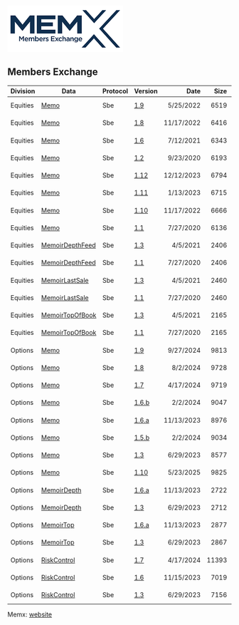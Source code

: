 [![Memx](https://github.com/Open-Markets-Initiative/Directory/blob/main/Organizations/Memx/Images/Logo.png)](https://memx.com)


## Members Exchange

| Division | Data | Protocol | Version | Date | Size | [Status][Omi.Glossary.Status] | [Testing][Omi.Glossary.Testing] | Specification |
| --- | --- | --- | --- | ---: | ---: | --- | --- | --- |
| Equities | [Memo][Memx.Equities.Memo.Sbe.v1.9.Dissector] | Sbe | [1.9][Memx.Equities.Memo.Sbe.v1.9.Dissector] | 5/25/2022 | 6519 | [Deprecated][Omi.Glossary.Status.Deprecated] | [Untested][Omi.Glossary.Testing.Untested] | [url][Memx.Equities.Memo.Sbe.v1.9.Url] - [pdf][Memx.Equities.Memo.Sbe.v1.9.Pdf] - [xml][Memx.Equities.Memo.Sbe.v1.9.Xml] |
| Equities | [Memo][Memx.Equities.Memo.Sbe.v1.8.Dissector] | Sbe | [1.8][Memx.Equities.Memo.Sbe.v1.8.Dissector] | 11/17/2022 | 6416 | [Deprecated][Omi.Glossary.Status.Deprecated] | [Untested][Omi.Glossary.Testing.Untested] | [url][Memx.Equities.Memo.Sbe.v1.8.Url] - [pdf][Memx.Equities.Memo.Sbe.v1.8.Pdf] - [xml][Memx.Equities.Memo.Sbe.v1.8.Xml] |
| Equities | [Memo][Memx.Equities.Memo.Sbe.v1.6.Dissector] | Sbe | [1.6][Memx.Equities.Memo.Sbe.v1.6.Dissector] | 7/12/2021 | 6343 | [Deprecated][Omi.Glossary.Status.Deprecated] | [Untested][Omi.Glossary.Testing.Untested] | [url][Memx.Equities.Memo.Sbe.v1.6.Url] - [pdf][Memx.Equities.Memo.Sbe.v1.6.Pdf] - [xml][Memx.Equities.Memo.Sbe.v1.6.Xml] |
| Equities | [Memo][Memx.Equities.Memo.Sbe.v1.2.Dissector] | Sbe | [1.2][Memx.Equities.Memo.Sbe.v1.2.Dissector] | 9/23/2020 | 6193 | [Deprecated][Omi.Glossary.Status.Deprecated] | [Untested][Omi.Glossary.Testing.Untested] | [url][Memx.Equities.Memo.Sbe.v1.2.Url] - [pdf][Memx.Equities.Memo.Sbe.v1.2.Pdf] - [xml][Memx.Equities.Memo.Sbe.v1.2.Xml] |
| Equities | [Memo][Memx.Equities.Memo.Sbe.v1.12.Dissector] | Sbe | [1.12][Memx.Equities.Memo.Sbe.v1.12.Dissector] | 12/12/2023 | 6794 | [Active][Omi.Glossary.Status.Active] | [Untested][Omi.Glossary.Testing.Untested] | [url][Memx.Equities.Memo.Sbe.v1.12.Url] - [pdf][Memx.Equities.Memo.Sbe.v1.12.Pdf] - [xml][Memx.Equities.Memo.Sbe.v1.12.Xml] |
| Equities | [Memo][Memx.Equities.Memo.Sbe.v1.11.Dissector] | Sbe | [1.11][Memx.Equities.Memo.Sbe.v1.11.Dissector] | 1/13/2023 | 6715 | [Deprecated][Omi.Glossary.Status.Deprecated] | [Untested][Omi.Glossary.Testing.Untested] | [url][Memx.Equities.Memo.Sbe.v1.11.Url] - [pdf][Memx.Equities.Memo.Sbe.v1.11.Pdf] - [xml][Memx.Equities.Memo.Sbe.v1.11.Xml] |
| Equities | [Memo][Memx.Equities.Memo.Sbe.v1.10.Dissector] | Sbe | [1.10][Memx.Equities.Memo.Sbe.v1.10.Dissector] | 11/17/2022 | 6666 | [Deprecated][Omi.Glossary.Status.Deprecated] | [Untested][Omi.Glossary.Testing.Untested] | [url][Memx.Equities.Memo.Sbe.v1.10.Url] - [pdf][Memx.Equities.Memo.Sbe.v1.10.Pdf] - [xml][Memx.Equities.Memo.Sbe.v1.10.Xml] |
| Equities | [Memo][Memx.Equities.Memo.Sbe.v1.1.Dissector] | Sbe | [1.1][Memx.Equities.Memo.Sbe.v1.1.Dissector] | 7/27/2020 | 6136 | [Deprecated][Omi.Glossary.Status.Deprecated] | [Untested][Omi.Glossary.Testing.Untested] | [url][Memx.Equities.Memo.Sbe.v1.1.Url] - [pdf][Memx.Equities.Memo.Sbe.v1.1.Pdf] - [xml][Memx.Equities.Memo.Sbe.v1.1.Xml] |
| Equities | [MemoirDepthFeed][Memx.Equities.MemoirDepthFeed.Sbe.v1.3.Dissector] | Sbe | [1.3][Memx.Equities.MemoirDepthFeed.Sbe.v1.3.Dissector] | 4/5/2021 | 2406 | [Active][Omi.Glossary.Status.Active] | [Beta][Omi.Glossary.Testing.Beta] | [url][Memx.Equities.MemoirDepthFeed.Sbe.v1.3.Url] - [pdf][Memx.Equities.MemoirDepthFeed.Sbe.v1.3.Pdf] - [xml][Memx.Equities.MemoirDepthFeed.Sbe.v1.3.Xml] |
| Equities | [MemoirDepthFeed][Memx.Equities.MemoirDepthFeed.Sbe.v1.1.Dissector] | Sbe | [1.1][Memx.Equities.MemoirDepthFeed.Sbe.v1.1.Dissector] | 7/27/2020 | 2406 | [Deprecated][Omi.Glossary.Status.Deprecated] | [Beta][Omi.Glossary.Testing.Beta] | [url][Memx.Equities.MemoirDepthFeed.Sbe.v1.1.Url] - [pdf][Memx.Equities.MemoirDepthFeed.Sbe.v1.1.Pdf] - [xml][Memx.Equities.MemoirDepthFeed.Sbe.v1.1.Xml] |
| Equities | [MemoirLastSale][Memx.Equities.MemoirLastSale.Sbe.v1.3.Dissector] | Sbe | [1.3][Memx.Equities.MemoirLastSale.Sbe.v1.3.Dissector] | 4/5/2021 | 2460 | [Active][Omi.Glossary.Status.Active] | [Beta][Omi.Glossary.Testing.Beta] | [url][Memx.Equities.MemoirLastSale.Sbe.v1.3.Url] - [pdf][Memx.Equities.MemoirLastSale.Sbe.v1.3.Pdf] - [xml][Memx.Equities.MemoirLastSale.Sbe.v1.3.Xml] |
| Equities | [MemoirLastSale][Memx.Equities.MemoirLastSale.Sbe.v1.1.Dissector] | Sbe | [1.1][Memx.Equities.MemoirLastSale.Sbe.v1.1.Dissector] | 7/27/2020 | 2460 | [Deprecated][Omi.Glossary.Status.Deprecated] | [Beta][Omi.Glossary.Testing.Beta] | [url][Memx.Equities.MemoirLastSale.Sbe.v1.1.Url] - [pdf][Memx.Equities.MemoirLastSale.Sbe.v1.1.Pdf] - [xml][Memx.Equities.MemoirLastSale.Sbe.v1.1.Xml] |
| Equities | [MemoirTopOfBook][Memx.Equities.MemoirTopOfBook.Sbe.v1.3.Dissector] | Sbe | [1.3][Memx.Equities.MemoirTopOfBook.Sbe.v1.3.Dissector] | 4/5/2021 | 2165 | [Active][Omi.Glossary.Status.Active] | [Beta][Omi.Glossary.Testing.Beta] | [url][Memx.Equities.MemoirTopOfBook.Sbe.v1.3.Url] - [pdf][Memx.Equities.MemoirTopOfBook.Sbe.v1.3.Pdf] - [xml][Memx.Equities.MemoirTopOfBook.Sbe.v1.3.Xml] |
| Equities | [MemoirTopOfBook][Memx.Equities.MemoirTopOfBook.Sbe.v1.1.Dissector] | Sbe | [1.1][Memx.Equities.MemoirTopOfBook.Sbe.v1.1.Dissector] | 7/27/2020 | 2165 | [Deprecated][Omi.Glossary.Status.Deprecated] | [Beta][Omi.Glossary.Testing.Beta] | [url][Memx.Equities.MemoirTopOfBook.Sbe.v1.1.Url] - [pdf][Memx.Equities.MemoirTopOfBook.Sbe.v1.1.Pdf] - [xml][Memx.Equities.MemoirTopOfBook.Sbe.v1.1.Xml] |
| Options | [Memo][Memx.Options.Memo.Sbe.v1.9.Dissector] | Sbe | [1.9][Memx.Options.Memo.Sbe.v1.9.Dissector] | 9/27/2024 | 9813 | [Deprecated][Omi.Glossary.Status.Deprecated] | [Untested][Omi.Glossary.Testing.Untested] | [url][Memx.Options.Memo.Sbe.v1.9.Url] - [pdf][Memx.Options.Memo.Sbe.v1.9.Pdf] - [xml][Memx.Options.Memo.Sbe.v1.9.Xml] |
| Options | [Memo][Memx.Options.Memo.Sbe.v1.8.Dissector] | Sbe | [1.8][Memx.Options.Memo.Sbe.v1.8.Dissector] | 8/2/2024 | 9728 | [Deprecated][Omi.Glossary.Status.Deprecated] | [Untested][Omi.Glossary.Testing.Untested] | [url][Memx.Options.Memo.Sbe.v1.8.Url] - [pdf][Memx.Options.Memo.Sbe.v1.8.Pdf] - [xml][Memx.Options.Memo.Sbe.v1.8.Xml] |
| Options | [Memo][Memx.Options.Memo.Sbe.v1.7.Dissector] | Sbe | [1.7][Memx.Options.Memo.Sbe.v1.7.Dissector] | 4/17/2024 | 9719 | [Deprecated][Omi.Glossary.Status.Deprecated] | [Untested][Omi.Glossary.Testing.Untested] | [url][Memx.Options.Memo.Sbe.v1.7.Url] - [pdf][Memx.Options.Memo.Sbe.v1.7.Pdf] - [xml][Memx.Options.Memo.Sbe.v1.7.Xml] |
| Options | [Memo][Memx.Options.Memo.Sbe.v1.6.b.Dissector] | Sbe | [1.6.b][Memx.Options.Memo.Sbe.v1.6.b.Dissector] | 2/2/2024 | 9047 | [Deprecated][Omi.Glossary.Status.Deprecated] | [Untested][Omi.Glossary.Testing.Untested] | [url][Memx.Options.Memo.Sbe.v1.6.b.Url] - [pdf][Memx.Options.Memo.Sbe.v1.6.b.Pdf] - [xml][Memx.Options.Memo.Sbe.v1.6.b.Xml] |
| Options | [Memo][Memx.Options.Memo.Sbe.v1.6.a.Dissector] | Sbe | [1.6.a][Memx.Options.Memo.Sbe.v1.6.a.Dissector] | 11/13/2023 | 8976 | [Deprecated][Omi.Glossary.Status.Deprecated] | [Untested][Omi.Glossary.Testing.Untested] | [url][Memx.Options.Memo.Sbe.v1.6.a.Url] - [pdf][Memx.Options.Memo.Sbe.v1.6.a.Pdf] - [xml][Memx.Options.Memo.Sbe.v1.6.a.Xml] |
| Options | [Memo][Memx.Options.Memo.Sbe.v1.5.b.Dissector] | Sbe | [1.5.b][Memx.Options.Memo.Sbe.v1.5.b.Dissector] | 2/2/2024 | 9034 | [Deprecated][Omi.Glossary.Status.Deprecated] | [Untested][Omi.Glossary.Testing.Untested] | [url][Memx.Options.Memo.Sbe.v1.5.b.Url] - [pdf][Memx.Options.Memo.Sbe.v1.5.b.Pdf] - [xml][Memx.Options.Memo.Sbe.v1.5.b.Xml] |
| Options | [Memo][Memx.Options.Memo.Sbe.v1.3.Dissector] | Sbe | [1.3][Memx.Options.Memo.Sbe.v1.3.Dissector] | 6/29/2023 | 8577 | [Deprecated][Omi.Glossary.Status.Deprecated] | [Untested][Omi.Glossary.Testing.Untested] | [url][Memx.Options.Memo.Sbe.v1.3.Url] - [pdf][Memx.Options.Memo.Sbe.v1.3.Pdf] - [xml][Memx.Options.Memo.Sbe.v1.3.Xml] |
| Options | [Memo][Memx.Options.Memo.Sbe.v1.10.Dissector] | Sbe | [1.10][Memx.Options.Memo.Sbe.v1.10.Dissector] | 5/23/2025 | 9825 | [Active][Omi.Glossary.Status.Active] | [Untested][Omi.Glossary.Testing.Untested] | [url][Memx.Options.Memo.Sbe.v1.10.Url] - [pdf][Memx.Options.Memo.Sbe.v1.10.Pdf] - [xml][Memx.Options.Memo.Sbe.v1.10.Xml] |
| Options | [MemoirDepth][Memx.Options.MemoirDepth.Sbe.v1.6.a.Dissector] | Sbe | [1.6.a][Memx.Options.MemoirDepth.Sbe.v1.6.a.Dissector] | 11/13/2023 | 2722 | [Active][Omi.Glossary.Status.Active] | [Verified][Omi.Glossary.Testing.Verified] | [url][Memx.Options.MemoirDepth.Sbe.v1.6.a.Url] - [pdf][Memx.Options.MemoirDepth.Sbe.v1.6.a.Pdf] - [xml][Memx.Options.MemoirDepth.Sbe.v1.6.a.Xml] |
| Options | [MemoirDepth][Memx.Options.MemoirDepth.Sbe.v1.3.Dissector] | Sbe | [1.3][Memx.Options.MemoirDepth.Sbe.v1.3.Dissector] | 6/29/2023 | 2712 | [Deprecated][Omi.Glossary.Status.Deprecated] | [Verified][Omi.Glossary.Testing.Verified] | [url][Memx.Options.MemoirDepth.Sbe.v1.3.Url] - [pdf][Memx.Options.MemoirDepth.Sbe.v1.3.Pdf] - [xml][Memx.Options.MemoirDepth.Sbe.v1.3.Xml] |
| Options | [MemoirTop][Memx.Options.MemoirTop.Sbe.v1.6.a.Dissector] | Sbe | [1.6.a][Memx.Options.MemoirTop.Sbe.v1.6.a.Dissector] | 11/13/2023 | 2877 | [Active][Omi.Glossary.Status.Active] | [Untested][Omi.Glossary.Testing.Untested] | [url][Memx.Options.MemoirTop.Sbe.v1.6.a.Url] - [pdf][Memx.Options.MemoirTop.Sbe.v1.6.a.Pdf] - [xml][Memx.Options.MemoirTop.Sbe.v1.6.a.Xml] |
| Options | [MemoirTop][Memx.Options.MemoirTop.Sbe.v1.3.Dissector] | Sbe | [1.3][Memx.Options.MemoirTop.Sbe.v1.3.Dissector] | 6/29/2023 | 2867 | [Deprecated][Omi.Glossary.Status.Deprecated] | [Beta][Omi.Glossary.Testing.Beta] | [url][Memx.Options.MemoirTop.Sbe.v1.3.Url] - [pdf][Memx.Options.MemoirTop.Sbe.v1.3.Pdf] - [xml][Memx.Options.MemoirTop.Sbe.v1.3.Xml] |
| Options | [RiskControl][Memx.Options.RiskControl.Sbe.v1.7.Dissector] | Sbe | [1.7][Memx.Options.RiskControl.Sbe.v1.7.Dissector] | 4/17/2024 | 11393 | [Active][Omi.Glossary.Status.Active] | [Untested][Omi.Glossary.Testing.Untested] | [url][Memx.Options.RiskControl.Sbe.v1.7.Url] - [pdf][Memx.Options.RiskControl.Sbe.v1.7.Pdf] - [xml][Memx.Options.RiskControl.Sbe.v1.7.Xml] |
| Options | [RiskControl][Memx.Options.RiskControl.Sbe.v1.6.Dissector] | Sbe | [1.6][Memx.Options.RiskControl.Sbe.v1.6.Dissector] | 11/15/2023 | 7019 | [Deprecated][Omi.Glossary.Status.Deprecated] | [Untested][Omi.Glossary.Testing.Untested] | [url][Memx.Options.RiskControl.Sbe.v1.6.Url] - [pdf][Memx.Options.RiskControl.Sbe.v1.6.Pdf] - [xml][Memx.Options.RiskControl.Sbe.v1.6.Xml] |
| Options | [RiskControl][Memx.Options.RiskControl.Sbe.v1.3.Dissector] | Sbe | [1.3][Memx.Options.RiskControl.Sbe.v1.3.Dissector] | 6/29/2023 | 7156 | [Deprecated][Omi.Glossary.Status.Deprecated] | [Untested][Omi.Glossary.Testing.Untested] | [url][Memx.Options.RiskControl.Sbe.v1.3.Url] - [pdf][Memx.Options.RiskControl.Sbe.v1.3.Pdf] - [xml][Memx.Options.RiskControl.Sbe.v1.3.Xml] |


Memx: [website](https://memx.com "Go to Members Exchange")


[Omi.Glossary.Status]: https://github.com/Open-Markets-Initiative/Directory/blob/main/Glossary/Status.md "Protocol Deployment Status"
[Omi.Glossary.Status.Active]: https://github.com/Open-Markets-Initiative/Directory/blob/main/Glossary/Status.md "Deployment Status: Protocol is in active production"
[Omi.Glossary.Status.Deprecated]: https://github.com/Open-Markets-Initiative/Directory/blob/main/Glossary/Status.md "Deployment Status: Protocol is no longer in active use"
[Omi.Glossary.Status.Future]: https://github.com/Open-Markets-Initiative/Directory/blob/main/Glossary/Status.md "Deployment Status: Protocol is not yet deployed to an active production environment"
[Omi.Glossary.Status.Unknown]: https://github.com/Open-Markets-Initiative/Directory/blob/main/Glossary/Status.md "Deployment Status: Protocol deployment status is unknown"
[Omi.Glossary.Status.Header]: https://github.com/Open-Markets-Initiative/Directory/blob/main/Glossary/Status.md "Deployment Status: Header only protocol provided for debugging"
[Omi.Glossary.Testing]: https://github.com/Open-Markets-Initiative/Directory/blob/main/Glossary/Testing.md "Protocol Testing Status"
[Omi.Glossary.Testing.Verified]: https://github.com/Open-Markets-Initiative/Directory/blob/main/Glossary/Testing.md "Testing Status: Protocol has been tested on live data"
[Omi.Glossary.Testing.Incomplete]: https://github.com/Open-Markets-Initiative/Directory/blob/main/Glossary/Testing.md "Testing Status: Protocol has been tested on live data but contains known issues"
[Omi.Glossary.Testing.Beta]: https://github.com/Open-Markets-Initiative/Directory/blob/main/Glossary/Testing.md "Testing Status: Protocol has not been tested and structure is speculative"
[Omi.Glossary.Testing.Untested]: https://github.com/Open-Markets-Initiative/Directory/blob/main/Glossary/Testing.md "Testing Status: Protocol has not been tested on live data"

[Memx.Equities.MemoirDepthFeed.Sbe.v1.1.Dissector]: https://github.com/Open-Markets-Initiative/wireshark-lua/blob/main/Memx/Memx_Equities_MemoirDepthFeed_Sbe_v1_1_Dissector.lua "Memx Equities MemoirDepthFeed Sbe v1.1 Wireshark Dissector"
[Memx.Equities.MemoirDepthFeed.Sbe.v1.1.Url]: https://memxtrading.com/ "Members Exchange 1.1 Url"
[Memx.Equities.MemoirDepthFeed.Sbe.v1.1.Pdf]: https://github.com/Open-Markets-Initiative/Directory/blob/main/Organizations/Memx/Specifications/Equities/MemoirDepth/Memx.Equities.MemoirDepthFeed.Sbe.v1.1.pdf "Members Exchange 1.1 Pdf"
[Memx.Equities.MemoirDepthFeed.Sbe.v1.1.Xml]: https://github.com/Open-Markets-Initiative/Directory/blob/main/Organizations/Memx/Specifications/Equities/MemoirDepth/Memx.Equities.MemoirDepthFeed.Sbe.v1.1.xml "Members Exchange 1.1 Xml"
[Memx.Equities.MemoirDepthFeed.Sbe.v1.3.Dissector]: https://github.com/Open-Markets-Initiative/wireshark-lua/blob/main/Memx/Memx_Equities_MemoirDepthFeed_Sbe_v1_3_Dissector.lua "Memx Equities MemoirDepthFeed Sbe v1.3 Wireshark Dissector"
[Memx.Equities.MemoirDepthFeed.Sbe.v1.3.Url]: https://memxtrading.com/ "Members Exchange 1.3 Url"
[Memx.Equities.MemoirDepthFeed.Sbe.v1.3.Pdf]: https://github.com/Open-Markets-Initiative/Directory/blob/main/Organizations/Memx/Specifications/Equities/MemoirDepth/Memx.Equities.MemoirDepthFeed.Sbe.v1.3.pdf "Members Exchange 1.3 Pdf"
[Memx.Equities.MemoirDepthFeed.Sbe.v1.3.Xml]: https://github.com/Open-Markets-Initiative/Directory/blob/main/Organizations/Memx/Specifications/Equities/MemoirDepth/Memx.Equities.MemoirDepthFeed.Sbe.v1.3.xml "Members Exchange 1.3 Xml"
[Memx.Equities.MemoirLastSale.Sbe.v1.1.Dissector]: https://github.com/Open-Markets-Initiative/wireshark-lua/blob/main/Memx/Memx_Equities_MemoirLastSale_Sbe_v1_1_Dissector.lua "Memx Equities MemoirLastSale Sbe v1.1 Wireshark Dissector"
[Memx.Equities.MemoirLastSale.Sbe.v1.1.Url]: https://memxtrading.com/ "Members Exchange 1.1 Url"
[Memx.Equities.MemoirLastSale.Sbe.v1.1.Pdf]: https://github.com/Open-Markets-Initiative/Directory/blob/main/Organizations/Memx/Specifications/Equities/MemoirLastSale/Memx.Equities.MemoirLastSale.Sbe.v1.1.pdf "Members Exchange 1.1 Pdf"
[Memx.Equities.MemoirLastSale.Sbe.v1.1.Xml]: https://github.com/Open-Markets-Initiative/Directory/blob/main/Organizations/Memx/Specifications/Equities/MemoirLastSale/Memx.Equities.MemoirLastSale.Sbe.v1.1.xml "Members Exchange 1.1 Xml"
[Memx.Equities.MemoirLastSale.Sbe.v1.3.Dissector]: https://github.com/Open-Markets-Initiative/wireshark-lua/blob/main/Memx/Memx_Equities_MemoirLastSale_Sbe_v1_3_Dissector.lua "Memx Equities MemoirLastSale Sbe v1.3 Wireshark Dissector"
[Memx.Equities.MemoirLastSale.Sbe.v1.3.Url]: https://memxtrading.com/ "Members Exchange 1.3 Url"
[Memx.Equities.MemoirLastSale.Sbe.v1.3.Pdf]: https://github.com/Open-Markets-Initiative/Directory/blob/main/Organizations/Memx/Specifications/Equities/MemoirLastSale/Memx.Equities.MemoirLastSale.Sbe.v1.3.pdf "Members Exchange 1.3 Pdf"
[Memx.Equities.MemoirLastSale.Sbe.v1.3.Xml]: https://github.com/Open-Markets-Initiative/Directory/blob/main/Organizations/Memx/Specifications/Equities/MemoirLastSale/Memx.Equities.MemoirLastSale.Sbe.v1.3.xml "Members Exchange 1.3 Xml"
[Memx.Equities.MemoirTopOfBook.Sbe.v1.1.Dissector]: https://github.com/Open-Markets-Initiative/wireshark-lua/blob/main/Memx/Memx_Equities_MemoirTopOfBook_Sbe_v1_1_Dissector.lua "Memx Equities MemoirTopOfBook Sbe v1.1 Wireshark Dissector"
[Memx.Equities.MemoirTopOfBook.Sbe.v1.1.Url]: https://memxtrading.com/ "Members Exchange 1.1 Url"
[Memx.Equities.MemoirTopOfBook.Sbe.v1.1.Pdf]: https://github.com/Open-Markets-Initiative/Directory/blob/main/Organizations/Memx/Specifications/Equities/MemoirTop/Memx.Equities.MemoirLastSale.Sbe.v1.1.pdf "Members Exchange 1.1 Pdf"
[Memx.Equities.MemoirTopOfBook.Sbe.v1.1.Xml]: https://github.com/Open-Markets-Initiative/Directory/blob/main/Organizations/Memx/Specifications/Equities/MemoirTop/Memx.Equities.MemoirTopOfBook.Sbe.v1.1.xml "Members Exchange 1.1 Xml"
[Memx.Equities.MemoirTopOfBook.Sbe.v1.3.Dissector]: https://github.com/Open-Markets-Initiative/wireshark-lua/blob/main/Memx/Memx_Equities_MemoirTopOfBook_Sbe_v1_3_Dissector.lua "Memx Equities MemoirTopOfBook Sbe v1.3 Wireshark Dissector"
[Memx.Equities.MemoirTopOfBook.Sbe.v1.3.Url]: https://memxtrading.com/ "Members Exchange 1.3 Url"
[Memx.Equities.MemoirTopOfBook.Sbe.v1.3.Pdf]: https://github.com/Open-Markets-Initiative/Directory/blob/main/Organizations/Memx/Specifications/Equities/MemoirTop/Memx.Equities.MemoirLastSale.Sbe.v1.3.pdf "Members Exchange 1.3 Pdf"
[Memx.Equities.MemoirTopOfBook.Sbe.v1.3.Xml]: https://github.com/Open-Markets-Initiative/Directory/blob/main/Organizations/Memx/Specifications/Equities/MemoirTop/Memx.Equities.MemoirTopOfBook.Sbe.v1.3.xml "Members Exchange 1.3 Xml"
[Memx.Equities.Memo.Sbe.v1.1.Dissector]: https://github.com/Open-Markets-Initiative/wireshark-lua/blob/main/Memx/Memx_Equities_Memo_Sbe_v1_1_Dissector.lua "Memx Equities Memo Sbe v1.1 Wireshark Dissector"
[Memx.Equities.Memo.Sbe.v1.1.Url]: https://memxtrading.com/ "Members Exchange 1.1 Url"
[Memx.Equities.Memo.Sbe.v1.1.Pdf]: https://github.com/Open-Markets-Initiative/Directory/blob/main/Organizations/Memx/Specifications/Equities/Memo/Memx.Equities.Memo.Sbe.v1.1.pdf "Members Exchange 1.1 Pdf"
[Memx.Equities.Memo.Sbe.v1.1.Xml]: https://github.com/Open-Markets-Initiative/Directory/blob/main/Organizations/Memx/Specifications/Equities/Memo/Memx.Equities.Memo.Sbe.v1.1.xml "Members Exchange 1.1 Xml"
[Memx.Equities.Memo.Sbe.v1.2.Dissector]: https://github.com/Open-Markets-Initiative/wireshark-lua/blob/main/Memx/Memx_Equities_Memo_Sbe_v1_2_Dissector.lua "Memx Equities Memo Sbe v1.2 Wireshark Dissector"
[Memx.Equities.Memo.Sbe.v1.2.Url]: https://memxtrading.com/ "Members Exchange 1.2 Url"
[Memx.Equities.Memo.Sbe.v1.2.Pdf]: https://github.com/Open-Markets-Initiative/Directory/blob/main/Organizations/Memx/Specifications/Equities/Memo/Memx.Equities.Memo.Sbe.v1.1.pdf "Members Exchange 1.2 Pdf"
[Memx.Equities.Memo.Sbe.v1.2.Xml]: https://github.com/Open-Markets-Initiative/Directory/blob/main/Organizations/Memx/Specifications/Equities/Memo/Memx.Equities.Memo.Sbe.v1.1.xml "Members Exchange 1.2 Xml"
[Memx.Equities.Memo.Sbe.v1.6.Dissector]: https://github.com/Open-Markets-Initiative/wireshark-lua/blob/main/Memx/Memx_Equities_Memo_Sbe_v1_6_Dissector.lua "Memx Equities Memo Sbe v1.6 Wireshark Dissector"
[Memx.Equities.Memo.Sbe.v1.6.Url]: https://memxtrading.com/ "Members Exchange 1.6 Url"
[Memx.Equities.Memo.Sbe.v1.6.Pdf]: https://github.com/Open-Markets-Initiative/Directory/blob/main/Organizations/Memx/Specifications/Equities/Memo/Memx.Equities.Memo.Sbe.v1.6.pdf "Members Exchange 1.6 Pdf"
[Memx.Equities.Memo.Sbe.v1.6.Xml]: https://github.com/Open-Markets-Initiative/Directory/blob/main/Organizations/Memx/Specifications/Equities/Memo/Memx.Equities.Memo.Sbe.v1.6.xml "Members Exchange 1.6 Xml"
[Memx.Equities.Memo.Sbe.v1.8.Dissector]: https://github.com/Open-Markets-Initiative/wireshark-lua/blob/main/Memx/Memx_Equities_Memo_Sbe_v1_8_Dissector.lua "Memx Equities Memo Sbe v1.8 Wireshark Dissector"
[Memx.Equities.Memo.Sbe.v1.8.Url]: https://memxtrading.com/ "Members Exchange 1.8 Url"
[Memx.Equities.Memo.Sbe.v1.8.Pdf]: https://github.com/Open-Markets-Initiative/Directory/blob/main/Organizations/Memx/Specifications/Equities/Memo/Memx.Equities.Memo.Sbe.v1.8.pdf "Members Exchange 1.8 Pdf"
[Memx.Equities.Memo.Sbe.v1.8.Xml]: https://github.com/Open-Markets-Initiative/Directory/blob/main/Organizations/Memx/Specifications/Equities/Memo/Memx.Equities.Memo.Sbe.v1.8.xml "Members Exchange 1.8 Xml"
[Memx.Equities.Memo.Sbe.v1.9.Dissector]: https://github.com/Open-Markets-Initiative/wireshark-lua/blob/main/Memx/Memx_Equities_Memo_Sbe_v1_9_Dissector.lua "Memx Equities Memo Sbe v1.9 Wireshark Dissector"
[Memx.Equities.Memo.Sbe.v1.9.Url]: https://memxtrading.com/ "Members Exchange 1.9 Url"
[Memx.Equities.Memo.Sbe.v1.9.Pdf]: https://github.com/Open-Markets-Initiative/Directory/blob/main/Organizations/Memx/Specifications/Equities/Memo/Memx.Equities.Memo.Sbe.v1.9.pdf "Members Exchange 1.9 Pdf"
[Memx.Equities.Memo.Sbe.v1.9.Xml]: https://github.com/Open-Markets-Initiative/Directory/blob/main/Organizations/Memx/Specifications/Equities/Memo/Memx.Equities.Memo.Sbe.v1.9.xml "Members Exchange 1.9 Xml"
[Memx.Equities.Memo.Sbe.v1.10.Dissector]: https://github.com/Open-Markets-Initiative/wireshark-lua/blob/main/Memx/Memx_Equities_Memo_Sbe_v1_10_Dissector.lua "Memx Equities Memo Sbe v1.10 Wireshark Dissector"
[Memx.Equities.Memo.Sbe.v1.10.Url]: https://memxtrading.com/ "Members Exchange 1.10 Url"
[Memx.Equities.Memo.Sbe.v1.10.Pdf]: https://github.com/Open-Markets-Initiative/Directory/blob/main/Organizations/Memx/Specifications/Equities/Memo/Memx.Equities.Memo.Sbe.v1.10.pdf "Members Exchange 1.10 Pdf"
[Memx.Equities.Memo.Sbe.v1.10.Xml]: https://github.com/Open-Markets-Initiative/Directory/blob/main/Organizations/Memx/Specifications/Equities/Memo/Memx.Equities.Memo.Sbe.v1.10.xml "Members Exchange 1.10 Xml"
[Memx.Equities.Memo.Sbe.v1.11.Dissector]: https://github.com/Open-Markets-Initiative/wireshark-lua/blob/main/Memx/Memx_Equities_Memo_Sbe_v1_11_Dissector.lua "Memx Equities Memo Sbe v1.11 Wireshark Dissector"
[Memx.Equities.Memo.Sbe.v1.11.Url]: https://memxtrading.com/ "Members Exchange 1.11 Url"
[Memx.Equities.Memo.Sbe.v1.11.Pdf]: https://github.com/Open-Markets-Initiative/Directory/blob/main/Organizations/Memx/Specifications/Equities/Memo/Memx.Equities.Memo.Sbe.v1.11.pdf "Members Exchange 1.11 Pdf"
[Memx.Equities.Memo.Sbe.v1.11.Xml]: https://github.com/Open-Markets-Initiative/Directory/blob/main/Organizations/Memx/Specifications/Equities/Memo/Memx.Equities.Memo.Sbe.v1.11.xml "Members Exchange 1.11 Xml"
[Memx.Equities.Memo.Sbe.v1.12.Dissector]: https://github.com/Open-Markets-Initiative/wireshark-lua/blob/main/Memx/Memx_Equities_Memo_Sbe_v1_12_Dissector.lua "Memx Equities Memo Sbe v1.12 Wireshark Dissector"
[Memx.Equities.Memo.Sbe.v1.12.Url]: https://memxtrading.com/ "Members Exchange 1.12 Url"
[Memx.Equities.Memo.Sbe.v1.12.Pdf]: https://github.com/Open-Markets-Initiative/Directory/blob/main/Organizations/Memx/Specifications/Equities/Memo/Memx.Equities.Memo.Sbe.v1.12.pdf "Members Exchange 1.12 Pdf"
[Memx.Equities.Memo.Sbe.v1.12.Xml]: https://github.com/Open-Markets-Initiative/Directory/blob/main/Organizations/Memx/Specifications/Equities/Memo/Memx.Equities.Memo.Sbe.v1.12.xml "Members Exchange 1.12 Xml"
[Memx.Options.MemoirTop.Sbe.v1.3.Dissector]: https://github.com/Open-Markets-Initiative/wireshark-lua/blob/main/Memx/Memx_Options_MemoirTop_Sbe_v1_3_Dissector.lua "Memx Options MemoirTop Sbe v1.3 Wireshark Dissector"
[Memx.Options.MemoirTop.Sbe.v1.3.Url]: https://memxtrading.com/ "Members Exchange 1.3 Url"
[Memx.Options.MemoirTop.Sbe.v1.3.Pdf]: https://github.com/Open-Markets-Initiative/Directory/blob/main/Organizations/Memx/Specifications/Options/MemoirTop/Memx.Options.MemoirTop.Sbe.v1.3.pdf "Members Exchange 1.3 Pdf"
[Memx.Options.MemoirTop.Sbe.v1.3.Xml]: https://github.com/Open-Markets-Initiative/Directory/blob/main/Organizations/Memx/Specifications/Options/MemoirTop/Memx.Options.MemoirTop.Sbe.v1.3.xml "Members Exchange 1.3 Xml"
[Memx.Options.MemoirTop.Sbe.v1.6.a.Dissector]: https://github.com/Open-Markets-Initiative/wireshark-lua/blob/main/Memx/Memx_Options_MemoirTop_Sbe_v1_6_a_Dissector.lua "Memx Options MemoirTop Sbe v1.6.a Wireshark Dissector"
[Memx.Options.MemoirTop.Sbe.v1.6.a.Url]: https://memxtrading.com/ "Members Exchange 1.6.a Url"
[Memx.Options.MemoirTop.Sbe.v1.6.a.Pdf]: https://github.com/Open-Markets-Initiative/Directory/blob/main/Organizations/Memx/Specifications/Options/MemoirTop/Memx.Options.MemoirTop.Sbe.v1.6.a.pdf "Members Exchange 1.6.a Pdf"
[Memx.Options.MemoirTop.Sbe.v1.6.a.Xml]: https://github.com/Open-Markets-Initiative/Directory/blob/main/Organizations/Memx/Specifications/Options/MemoirTop/Memx.Options.MemoirTop.Sbe.v1.6.a.xml "Members Exchange 1.6.a Xml"
[Memx.Options.MemoirDepth.Sbe.v1.3.Dissector]: https://github.com/Open-Markets-Initiative/wireshark-lua/blob/main/Memx/Memx_Options_MemoirDepth_Sbe_v1_3_Dissector.lua "Memx Options MemoirDepth Sbe v1.3 Wireshark Dissector"
[Memx.Options.MemoirDepth.Sbe.v1.3.Url]: https://memxtrading.com/ "Members Exchange 1.3 Url"
[Memx.Options.MemoirDepth.Sbe.v1.3.Pdf]: https://github.com/Open-Markets-Initiative/Directory/blob/main/Organizations/Memx/Specifications/Options/MemoirDepth/Memx.Options.MemoirDepth.Sbe.v1.3.pdf "Members Exchange 1.3 Pdf"
[Memx.Options.MemoirDepth.Sbe.v1.3.Xml]: https://github.com/Open-Markets-Initiative/Directory/blob/main/Organizations/Memx/Specifications/Options/MemoirDepth/Memx.Options.MemoirDepth.Sbe.v1.3.xml "Members Exchange 1.3 Xml"
[Memx.Options.MemoirDepth.Sbe.v1.6.a.Dissector]: https://github.com/Open-Markets-Initiative/wireshark-lua/blob/main/Memx/Memx_Options_MemoirDepth_Sbe_v1_6_a_Dissector.lua "Memx Options MemoirDepth Sbe v1.6.a Wireshark Dissector"
[Memx.Options.MemoirDepth.Sbe.v1.6.a.Url]: https://memxtrading.com/ "Members Exchange 1.6.a Url"
[Memx.Options.MemoirDepth.Sbe.v1.6.a.Pdf]: https://github.com/Open-Markets-Initiative/Directory/blob/main/Organizations/Memx/Specifications/Options/MemoirDepth/Memx.Options.MemoirDepth.Sbe.v1.6.a.pdf "Members Exchange 1.6.a Pdf"
[Memx.Options.MemoirDepth.Sbe.v1.6.a.Xml]: https://github.com/Open-Markets-Initiative/Directory/blob/main/Organizations/Memx/Specifications/Options/MemoirDepth/Memx.Options.MemoirDepth.Sbe.v1.6.a.xml "Members Exchange 1.6.a Xml"
[Memx.Options.Memo.Sbe.v1.3.Dissector]: https://github.com/Open-Markets-Initiative/wireshark-lua/blob/main/Memx/Memx_Options_Memo_Sbe_v1_3_Dissector.lua "Memx Options Memo Sbe v1.3 Wireshark Dissector"
[Memx.Options.Memo.Sbe.v1.3.Url]: https://memxtrading.com/ "Members Exchange 1.3 Url"
[Memx.Options.Memo.Sbe.v1.3.Pdf]: https://github.com/Open-Markets-Initiative/Directory/blob/main/Organizations/Memx/Specifications/Options/Memo/Memx.Options.Memo.Sbe.v1.3.pdf "Members Exchange 1.3 Pdf"
[Memx.Options.Memo.Sbe.v1.3.Xml]: https://github.com/Open-Markets-Initiative/Directory/blob/main/Organizations/Memx/Specifications/Options/Memo/Memx.Options.Memo.Sbe.v1.3.xml "Members Exchange 1.3 Xml"
[Memx.Options.Memo.Sbe.v1.5.b.Dissector]: https://github.com/Open-Markets-Initiative/wireshark-lua/blob/main/Memx/Memx_Options_Memo_Sbe_v1_5_b_Dissector.lua "Memx Options Memo Sbe v1.5.b Wireshark Dissector"
[Memx.Options.Memo.Sbe.v1.5.b.Url]: https://memxtrading.com/ "Members Exchange 1.5.b Url"
[Memx.Options.Memo.Sbe.v1.5.b.Pdf]: https://github.com/Open-Markets-Initiative/Directory/blob/main/Organizations/Memx/Specifications/Options/Memo/Memx.Options.Memo.Sbe.v1.5.b.pdf "Members Exchange 1.5.b Pdf"
[Memx.Options.Memo.Sbe.v1.5.b.Xml]: https://github.com/Open-Markets-Initiative/Directory/blob/main/Organizations/Memx/Specifications/Options/Memo/Memx.Options.Memo.Sbe.v1.5.b.xml "Members Exchange 1.5.b Xml"
[Memx.Options.Memo.Sbe.v1.6.a.Dissector]: https://github.com/Open-Markets-Initiative/wireshark-lua/blob/main/Memx/Memx_Options_Memo_Sbe_v1_6_a_Dissector.lua "Memx Options Memo Sbe v1.6.a Wireshark Dissector"
[Memx.Options.Memo.Sbe.v1.6.a.Url]: https://memxtrading.com/ "Members Exchange 1.6.a Url"
[Memx.Options.Memo.Sbe.v1.6.a.Pdf]: https://github.com/Open-Markets-Initiative/Directory/blob/main/Organizations/Memx/Specifications/Options/Memo/Memx.Options.Memo.Sbe.v1.6.a.pdf "Members Exchange 1.6.a Pdf"
[Memx.Options.Memo.Sbe.v1.6.a.Xml]: https://github.com/Open-Markets-Initiative/Directory/blob/main/Organizations/Memx/Specifications/Options/Memo/Memx.Options.Memo.Sbe.v1.6.a.xml "Members Exchange 1.6.a Xml"
[Memx.Options.Memo.Sbe.v1.6.b.Dissector]: https://github.com/Open-Markets-Initiative/wireshark-lua/blob/main/Memx/Memx_Options_Memo_Sbe_v1_6_b_Dissector.lua "Memx Options Memo Sbe v1.6.b Wireshark Dissector"
[Memx.Options.Memo.Sbe.v1.6.b.Url]: https://memxtrading.com/ "Members Exchange 1.6.b Url"
[Memx.Options.Memo.Sbe.v1.6.b.Pdf]: https://github.com/Open-Markets-Initiative/Directory/blob/main/Organizations/Memx/Specifications/Options/Memo/Memx.Options.Memo.Sbe.v1.6.b.pdf "Members Exchange 1.6.b Pdf"
[Memx.Options.Memo.Sbe.v1.6.b.Xml]: https://github.com/Open-Markets-Initiative/Directory/blob/main/Organizations/Memx/Specifications/Options/Memo/Memx.Options.Memo.Sbe.v1.6.b.xml "Members Exchange 1.6.b Xml"
[Memx.Options.Memo.Sbe.v1.7.Dissector]: https://github.com/Open-Markets-Initiative/wireshark-lua/blob/main/Memx/Memx_Options_Memo_Sbe_v1_7_Dissector.lua "Memx Options Memo Sbe v1.7 Wireshark Dissector"
[Memx.Options.Memo.Sbe.v1.7.Url]: https://memxtrading.com "Members Exchange 1.7 Url"
[Memx.Options.Memo.Sbe.v1.7.Pdf]: https://github.com/Open-Markets-Initiative/Directory/blob/main/Organizations/Memx/Specifications/Options/Memo/Memx.Options.Memo.Sbe.v1.7.pdf "Members Exchange 1.7 Pdf"
[Memx.Options.Memo.Sbe.v1.7.Xml]: https://github.com/Open-Markets-Initiative/Directory/blob/main/Organizations/Memx/Specifications/Options/Memo/Memx.Options.Memo.Sbe.v1.7.xml "Members Exchange 1.7 Xml"
[Memx.Options.Memo.Sbe.v1.8.Dissector]: https://github.com/Open-Markets-Initiative/wireshark-lua/blob/main/Memx/Memx_Options_Memo_Sbe_v1_8_Dissector.lua "Memx Options Memo Sbe v1.8 Wireshark Dissector"
[Memx.Options.Memo.Sbe.v1.8.Url]: https://memxtrading.com "Members Exchange 1.8 Url"
[Memx.Options.Memo.Sbe.v1.8.Pdf]: https://github.com/Open-Markets-Initiative/Directory/blob/main/Organizations/Memx/Specifications/Options/Memo/Memx.Options.Memo.Sbe.v1.8.pdf "Members Exchange 1.8 Pdf"
[Memx.Options.Memo.Sbe.v1.8.Xml]: https://github.com/Open-Markets-Initiative/Directory/blob/main/Organizations/Memx/Specifications/Options/Memo/Memx.Options.Memo.Sbe.v1.8.xml "Members Exchange 1.8 Xml"
[Memx.Options.Memo.Sbe.v1.9.Dissector]: https://github.com/Open-Markets-Initiative/wireshark-lua/blob/main/Memx/Memx_Options_Memo_Sbe_v1_9_Dissector.lua "Memx Options Memo Sbe v1.9 Wireshark Dissector"
[Memx.Options.Memo.Sbe.v1.9.Url]: https://memxtrading.com "Members Exchange 1.9 Url"
[Memx.Options.Memo.Sbe.v1.9.Pdf]: https://github.com/Open-Markets-Initiative/Directory/blob/main/Organizations/Memx/Specifications/Options/Memo/Memx.Options.Memo.Sbe.v1.9.pdf "Members Exchange 1.9 Pdf"
[Memx.Options.Memo.Sbe.v1.9.Xml]: https://github.com/Open-Markets-Initiative/Directory/blob/main/Organizations/Memx/Specifications/Options/Memo/Memx.Options.Memo.Sbe.v1.9.xml "Members Exchange 1.9 Xml"
[Memx.Options.Memo.Sbe.v1.10.Dissector]: https://github.com/Open-Markets-Initiative/wireshark-lua/blob/main/Memx/Memx_Options_Memo_Sbe_v1_10_Dissector.lua "Memx Options Memo Sbe v1.10 Wireshark Dissector"
[Memx.Options.Memo.Sbe.v1.10.Url]: https://memxtrading.com "Members Exchange 1.10 Url"
[Memx.Options.Memo.Sbe.v1.10.Pdf]: https://github.com/Open-Markets-Initiative/Directory/blob/main/Organizations/Memx/Specifications/Options/Memo/Memx.Options.Memo.Sbe.v1.10.pdf "Members Exchange 1.10 Pdf"
[Memx.Options.Memo.Sbe.v1.10.Xml]: https://github.com/Open-Markets-Initiative/Directory/blob/main/Organizations/Memx/Specifications/Options/Memo/Memx.Options.Memo.Sbe.v1.10.xml "Members Exchange 1.10 Xml"
[Memx.Options.RiskControl.Sbe.v1.3.Dissector]: https://github.com/Open-Markets-Initiative/wireshark-lua/blob/main/Memx/Memx_Options_RiskControl_Sbe_v1_3_Dissector.lua "Memx Options RiskControl Sbe v1.3 Wireshark Dissector"
[Memx.Options.RiskControl.Sbe.v1.3.Url]: https://memxtrading.com/ "Members Exchange 1.3 Url"
[Memx.Options.RiskControl.Sbe.v1.3.Pdf]: https://github.com/Open-Markets-Initiative/Directory/blob/main/Organizations/Memx/Specifications/Options/RiskControl/Memx.Options.RiskControl.Sbe.v1.3.pdf "Members Exchange 1.3 Pdf"
[Memx.Options.RiskControl.Sbe.v1.3.Xml]: https://github.com/Open-Markets-Initiative/Directory/blob/main/Organizations/Memx/Specifications/Options/RiskControl/Memx.Options.RiskControl.Sbe.v1.3.xml "Members Exchange 1.3 Xml"
[Memx.Options.RiskControl.Sbe.v1.6.Dissector]: https://github.com/Open-Markets-Initiative/wireshark-lua/blob/main/Memx/Memx_Options_RiskControl_Sbe_v1_6_Dissector.lua "Memx Options RiskControl Sbe v1.6 Wireshark Dissector"
[Memx.Options.RiskControl.Sbe.v1.6.Url]: https://memxtrading.com/ "Members Exchange 1.6 Url"
[Memx.Options.RiskControl.Sbe.v1.6.Pdf]: https://github.com/Open-Markets-Initiative/Directory/blob/main/Organizations/Memx/Specifications/Options/RiskControl/Memx.Options.RiskControl.Sbe.v1.6.pdf "Members Exchange 1.6 Pdf"
[Memx.Options.RiskControl.Sbe.v1.6.Xml]: https://github.com/Open-Markets-Initiative/Directory/blob/main/Organizations/Memx/Specifications/Options/RiskControl/Memx.Options.RiskControl.Sbe.v1.6.xml "Members Exchange 1.6 Xml"
[Memx.Options.RiskControl.Sbe.v1.7.Dissector]: https://github.com/Open-Markets-Initiative/wireshark-lua/blob/main/Memx/Memx_Options_RiskControl_Sbe_v1_7_Dissector.lua "Memx Options RiskControl Sbe v1.7 Wireshark Dissector"
[Memx.Options.RiskControl.Sbe.v1.7.Url]: https://memxtrading.com "Members Exchange 1.7 Url"
[Memx.Options.RiskControl.Sbe.v1.7.Pdf]: https://github.com/Open-Markets-Initiative/Directory/blob/main/Organizations/Memx/Specifications/Options/RiskControl/Memx.Options.RiskControl.Sbe.v1.7.pdf "Members Exchange 1.7 Pdf"
[Memx.Options.RiskControl.Sbe.v1.7.Xml]: https://github.com/Open-Markets-Initiative/Directory/blob/main/Organizations/Memx/Specifications/Options/RiskControl/Memx.Options.RiskControl.Sbe.v1.7.xml "Members Exchange 1.7 Xml"
